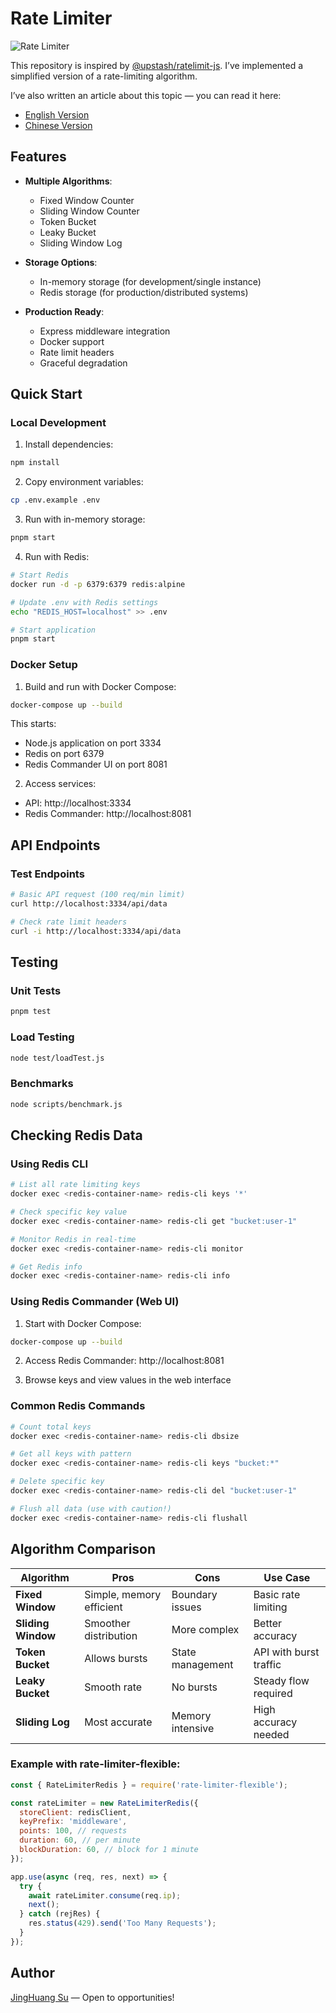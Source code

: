 # Rate Limiter

![Rate Limiter](https://imgs.parseweb.dev/images/fe-profermance/rate-limiting/og.png)

This repository is inspired by [@upstash/ratelimit-js](https://github.com/upstash/ratelimit-js).
I’ve implemented a simplified version of a rate-limiting algorithm.

I’ve also written an article about this topic — you can read it here:

- [English Version](https://www.parseweb.dev/writing/fe-performance/rate-limiting)
- [Chinese Version](https://www.parseweb.dev/zh-hant/writing/fe-performance/rate-limiting)

## Features

- **Multiple Algorithms**:
  - Fixed Window Counter
  - Sliding Window Counter
  - Token Bucket
  - Leaky Bucket
  - Sliding Window Log

- **Storage Options**:
  - In-memory storage (for development/single instance)
  - Redis storage (for production/distributed systems)

- **Production Ready**:
  - Express middleware integration
  - Docker support
  - Rate limit headers
  - Graceful degradation

## Quick Start

### Local Development

1. Install dependencies:

```bash
npm install
```

2. Copy environment variables:

```bash
cp .env.example .env
```

3. Run with in-memory storage:

```bash
pnpm start
```

4. Run with Redis:

```bash
# Start Redis
docker run -d -p 6379:6379 redis:alpine

# Update .env with Redis settings
echo "REDIS_HOST=localhost" >> .env

# Start application
pnpm start
```

### Docker Setup

1. Build and run with Docker Compose:
```bash
docker-compose up --build
```

This starts:
- Node.js application on port 3334
- Redis on port 6379
- Redis Commander UI on port 8081

2. Access services:
- API: http://localhost:3334
- Redis Commander: http://localhost:8081

## API Endpoints

### Test Endpoints

```bash
# Basic API request (100 req/min limit)
curl http://localhost:3334/api/data

# Check rate limit headers
curl -i http://localhost:3334/api/data
```

## Testing

### Unit Tests
```bash
pnpm test
```

### Load Testing
```bash
node test/loadTest.js
```

### Benchmarks
```bash
node scripts/benchmark.js
```

## Checking Redis Data

### Using Redis CLI
```bash
# List all rate limiting keys
docker exec <redis-container-name> redis-cli keys '*'

# Check specific key value
docker exec <redis-container-name> redis-cli get "bucket:user-1"

# Monitor Redis in real-time
docker exec <redis-container-name> redis-cli monitor

# Get Redis info
docker exec <redis-container-name> redis-cli info
```

### Using Redis Commander (Web UI)
1. Start with Docker Compose:
```bash
docker-compose up --build
```

2. Access Redis Commander: http://localhost:8081

3. Browse keys and view values in the web interface

### Common Redis Commands
```bash
# Count total keys
docker exec <redis-container-name> redis-cli dbsize

# Get all keys with pattern
docker exec <redis-container-name> redis-cli keys "bucket:*"

# Delete specific key
docker exec <redis-container-name> redis-cli del "bucket:user-1"

# Flush all data (use with caution!)
docker exec <redis-container-name> redis-cli flushall
```

## Algorithm Comparison

| Algorithm | Pros | Cons | Use Case |
|-----------|------|------|----------|
| **Fixed Window** | Simple, memory efficient | Boundary issues | Basic rate limiting |
| **Sliding Window** | Smoother distribution | More complex | Better accuracy |
| **Token Bucket** | Allows bursts | State management | API with burst traffic |
| **Leaky Bucket** | Smooth rate | No bursts | Steady flow required |
| **Sliding Log** | Most accurate | Memory intensive | High accuracy needed |


### Example with rate-limiter-flexible:

```javascript
const { RateLimiterRedis } = require('rate-limiter-flexible');

const rateLimiter = new RateLimiterRedis({
  storeClient: redisClient,
  keyPrefix: 'middleware',
  points: 100, // requests
  duration: 60, // per minute
  blockDuration: 60, // block for 1 minute
});

app.use(async (req, res, next) => {
  try {
    await rateLimiter.consume(req.ip);
    next();
  } catch (rejRes) {
    res.status(429).send('Too Many Requests');
  }
});
```


## Author

[JingHuang Su](https://www.linkedin.com/in/jinghuang-su/) — Open to opportunities!
